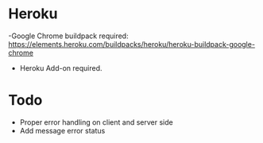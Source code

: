 # Heroku

-Google Chrome buildpack required: https://elements.heroku.com/buildpacks/heroku/heroku-buildpack-google-chrome

- Heroku Add-on required.

# Todo

- Proper error handling on client and server side
- Add message error status
